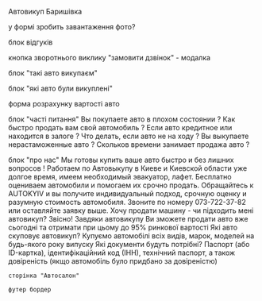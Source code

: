 Автовикуп Баришівка

у формі зробить завантаження фото?

<!-- в блоці feature вирівнять картинки
        Як проходить процедура викупу авто?
        ? Ви залишаєте заявку на викуп через просту форму на сайті, або ж телефонуйте на будь-який з номерів. Експерт-оцінювач під час телефонної розмови поставить пару запитань щодо автомобіля.

        ⚖️ Експерт запитає у Вас марку, модель, рік випуску авто, а також попросить Вас надіслати фотографії транспортного засобу. Після чого буде озвучена попередня ціна. Таким чином буде здійснена онлайн-оцінка авто. Якщо ціна влаштує, Вам буде призначена зустріч в зручному для Вас місці протягом години.

        ? При зустрічі буде проведено детальний огляд машини і озвучена остаточна ціна. Якщо під час телефонної розмови Ви не приховали значних мінусів автомобіля – то остаточна ціна буде дуже близька до попередньо озвученої.

        ? Далі – оформлення угоди у нотаріуса, потім необхідні процедури в сервісній центрі МВС і передача грошей. Таким чином протягом кількох годин Ви зможете продати автомобіль в Києві і отримати за нього гідні гроші. -->

<!-- значки вайбер телеграм -->

блок відгуків

кнопка зворотнього виклику "замовити дзвінок" - модалка

блок "такі авто викупаєм"

блок "які авто були викуплені"

форма розрахунку вартості авто

блок "часті питання" Вы покупаете авто в плохом состоянии ? Как быстро продать
вам свой автомобиль ? Если авто кредитное или находится в залоге ? Что делать,
если авто не на ходу ? Вы выкупаете нерастаможенные авто ? Скольков времени
занимает продажа авто ?

блок "про нас" Мы готовы купить ваше авто быстро и без лишних вопросов !
Работаем по Автовыкупу в Киеве и Киевской области уже долгое время, имеем
необходимый эвакуатор, лафет. Бесплатно оцениваем автомобили и помогаем их
срочно продать. Обращайтесь к AUTOKYIV и вы получите индивидуальный подход,
срочную оценку и разумную стоимость автомобиля. Звоните по номеру 073-722-37-82
или оставляйте заявку выше. Хочу продати машину - чи підходить мені автовикуп?
Звісно! Завдяки автовикупу Ви зможете продати авто вже сьогодні та отримати при
цьому до 95% ринкової вартості Які авто скуповує автовикуп? Купуємо автомобілі
всіх видів, марок, моделей на будь-якого року випуску Які документи будуть
потрібні? Паспорт (або ID-картка), ідентифікаційний код (ІНН), технічний
паспорт, а також довіреність (якщо автомобіль було придбано за довіреністю)

    сторінка "Автосалон"

    футер бордер
